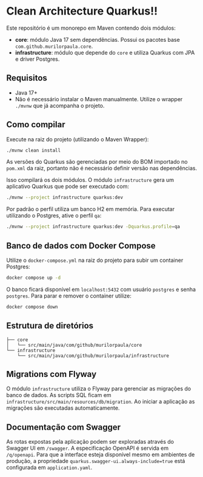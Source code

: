 # Clean Architecture Quarkus!!

Este repositório é um monorepo em Maven contendo dois módulos:

- **core**: módulo Java 17 sem dependências. Possui os pacotes base `com.github.murilorpaula.core`.
- **infrastructure**: módulo que depende do `core` e utiliza Quarkus com JPA e driver Postgres.

## Requisitos
- Java 17+
- Não é necessário instalar o Maven manualmente. Utilize o wrapper `./mvnw` que já acompanha o projeto.

## Como compilar

Execute na raiz do projeto (utilizando o Maven Wrapper):

```bash
./mvnw clean install
```

As versões do Quarkus são gerenciadas por meio do BOM importado no `pom.xml` da raiz, portanto não é necessário definir versão nas dependências.

Isso compilará os dois módulos. O módulo `infrastructure` gera um aplicativo Quarkus que pode ser executado com:

```bash
./mvnw --project infrastructure quarkus:dev
```

Por padrão o perfil utiliza um banco H2 em memória.
Para executar utilizando o Postgres, ative o perfil `qa`:

```bash
./mvnw --project infrastructure quarkus:dev -Dquarkus.profile=qa
```

## Banco de dados com Docker Compose

Utilize o `docker-compose.yml` na raiz do projeto para subir um container Postgres:

```bash
docker compose up -d
```

O banco ficará disponível em `localhost:5432` com usuário `postgres` e senha `postgres`. Para parar e remover o container utilize:

```bash
docker compose down
```

## Estrutura de diretórios

```
├── core
│   └── src/main/java/com/github/murilorpaula/core
└── infrastructure
    └── src/main/java/com/github/murilorpaula/infrastructure
```

## Migrations com Flyway

O módulo `infrastructure` utiliza o Flyway para gerenciar as migrações do banco
de dados. As scripts SQL ficam em `infrastructure/src/main/resources/db/migration`.
Ao iniciar a aplicação as migrações são executadas automaticamente.

## Documentação com Swagger

As rotas expostas pela aplicação podem ser exploradas através do Swagger UI em
`/swagger`. A especificação OpenAPI é servida em `/q/openapi`.
Para que a interface esteja disponível mesmo em ambientes de produção, a
propriedade `quarkus.swagger-ui.always-include=true` está configurada em
`application.yaml`.
